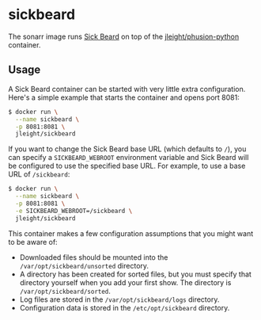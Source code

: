 sickbeard
=========

The sonarr image runs [Sick Beard](http://sickbeard.com/) on top of the
[jleight/phusion-python](https://registry.hub.docker.com/u/jleight/phusion-python/)
container.


Usage
-----

A Sick Beard container can be started with very little extra configuration.
Here's a simple example that starts the container and opens port 8081:

```bash
$ docker run \
  --name sickbeard \
  -p 8081:8081 \
  jleight/sickbeard
```

If you want to change the Sick Beard base URL (which defaults to `/`), you can
specify a `SICKBEARD_WEBROOT` environment variable and Sick Beard will be
configured to use the specified base URL. For example, to use a base URL of
`/sickbeard`:

```bash
$ docker run \
  --name sickbeard \
  -p 8081:8081 \
  -e SICKBEARD_WEBROOT=/sickbeard \
  jleight/sickbeard
```

This container makes a few configuration assumptions that you might want to be
aware of:

- Downloaded files should be mounted into the `/var/opt/sickbeard/unsorted`
  directory.
- A directory has been created for sorted files, but you must specify that
  directory yourself when you add your first show. The directory is
  `/var/opt/sickbeard/sorted`.
- Log files are stored in the `/var/opt/sickbeard/logs` directory.
- Configuration data is stored in the `/etc/opt/sickbeard` directory.
